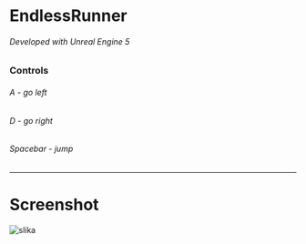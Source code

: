 # EndlessRunner

###### Developed with Unreal Engine 5

### Controls

###### A - go left
###### D - go right
###### Spacebar - jump

__________________________________________________________________________________________
# Screenshot

![slika](https://github.com/user-attachments/assets/47758cb0-4143-4960-ab92-4e66c8e94e10)
